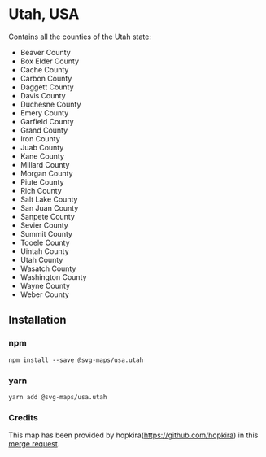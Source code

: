 # Utah, USA

Contains all the counties of the Utah state:
* Beaver County
* Box Elder County
* Cache County
* Carbon County
* Daggett County
* Davis County
* Duchesne County
* Emery County
* Garfield County
* Grand County
* Iron County
* Juab County
* Kane County
* Millard County
* Morgan County
* Piute County
* Rich County
* Salt Lake County
* San Juan County
* Sanpete County
* Sevier County
* Summit County
* Tooele County
* Uintah County
* Utah County
* Wasatch County
* Washington County
* Wayne County
* Weber County

## Installation

### npm

`npm install --save @svg-maps/usa.utah`

### yarn

`yarn add @svg-maps/usa.utah`

### Credits

This map has been provided by hopkira(https://github.com/hopkira) in this [merge request](https://github.com/VictorCazanave/react-svg-map/pull/14).
